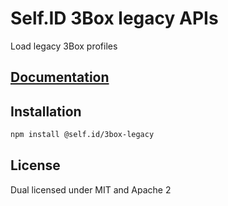 # Self.ID 3Box legacy APIs

Load legacy 3Box profiles

## [Documentation](https://developers.ceramic.network/tools/self-id/overview/)

## Installation

```sh
npm install @self.id/3box-legacy
```

## License

Dual licensed under MIT and Apache 2

